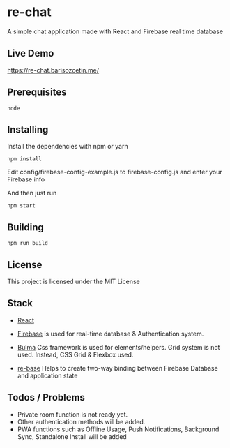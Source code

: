 # re-chat

A simple chat application made with React and Firebase real time database

## Live Demo

https://re-chat.barisozcetin.me/

## Prerequisites


```
node
```

## Installing

Install the dependencies with npm or yarn

```
npm install
```

Edit config/firebase-config-example.js to firebase-config.js and enter your Firebase info

And then just run

```
npm start
```

## Building

```
npm run build
```

## License

This project is licensed under the MIT License

## Stack

* [React](http://facebook.github.io/react)

* [Firebase](https://firebase.google.com) is used for real-time database & Authentication system.

* [Bulma](https://bulma.io) Css framework is used for elements/helpers. Grid system is not used. Instead, CSS Grid & Flexbox used.

* [re-base](https://github.com/tylermcginnis/re-base) Helps to create two-way binding between Firebase Database and application state

## Todos / Problems

* Private room function is not ready yet. 
* Other authentication methods will be added.
* PWA functions such as Offline Usage, Push Notifications, Background Sync, Standalone Install will be added
